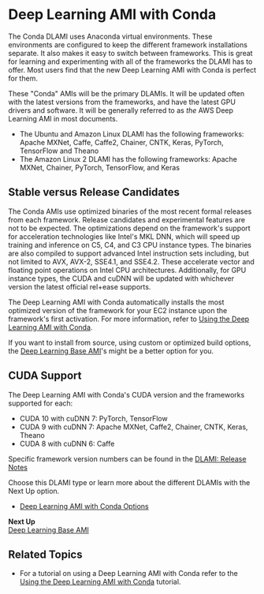 # Deep Learning AMI with Conda<a name="overview-conda"></a>

The Conda DLAMI uses Anaconda virtual environments\. These environments are configured to keep the different framework installations separate\. It also makes it easy to switch between frameworks\. This is great for learning and experimenting with all of the frameworks the DLAMI has to offer\. Most users find that the new Deep Learning AMI with Conda is perfect for them\. 

These "Conda" AMIs will be the primary DLAMIs\. It will be updated often with the latest versions from the frameworks, and have the latest GPU drivers and software\. It will be generally referred to as *the* AWS Deep Learning AMI in most documents\.
+ The Ubuntu and Amazon Linux DLAMI has the following frameworks: Apache MXNet, Caffe, Caffe2, Chainer, CNTK, Keras, PyTorch, TensorFlow and Theano
+ The Amazon Linux 2 DLAMI has the following frameworks: Apache MXNet, Chainer, PyTorch, TensorFlow, and Keras

## Stable versus Release Candidates<a name="overview-conda-stability"></a>

The Conda AMIs use optimized binaries of the most recent formal releases from each framework\. Release candidates and experimental features are not to be expected\. The optimizations depend on the framework's support for acceleration technologies like Intel's MKL DNN, which will speed up training and inference on C5, C4, and C3 CPU instance types\. The binaries are also compiled to support advanced Intel instruction sets including, but not limited to AVX, AVX\-2, SSE4\.1, and SSE4\.2\. These accelerate vector and floating point operations on Intel CPU architectures\. Additionally, for GPU instance types, the CUDA and cuDNN will be updated with whichever version the latest official rel\+ease supports\. 

 The Deep Learning AMI with Conda automatically installs the most optimized version of the framework for your EC2 instance upon the framework's first activation\. For more information, refer to [Using the Deep Learning AMI with Conda](tutorial-conda.md)\. 

If you want to install from source, using custom or optimized build options, the [Deep Learning Base AMI](overview-base.md)'s might be a better option for you\.

## CUDA Support<a name="overview-conda-cuda"></a>

The Deep Learning AMI with Conda's CUDA version and the frameworks supported for each:
+ CUDA 10 with cuDNN 7: PyTorch, TensorFlow
+ CUDA 9 with cuDNN 7: Apache MXNet, Caffe2, Chainer, CNTK, Keras, Theano
+ CUDA 8 with cuDNN 6: Caffe

Specific framework version numbers can be found in the [DLAMI: Release Notes](appendix-ami-release-notes.md)

Choose this DLAMI type or learn more about the different DLAMIs with the Next Up option\.
+ [Deep Learning AMI with Conda Options](conda.md)

**Next Up**  
[Deep Learning Base AMI](overview-base.md)

## Related Topics<a name="w4aab7b5c13c15"></a>
+ For a tutorial on using a Deep Learning AMI with Conda refer to the [Using the Deep Learning AMI with Conda](tutorial-conda.md) tutorial\.